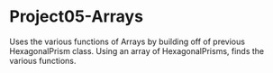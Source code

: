 # Project05-Arrays
Uses the various functions of Arrays by building off of previous HexagonalPrism class. Using an array of
HexagonalPrisms, finds the various functions.
